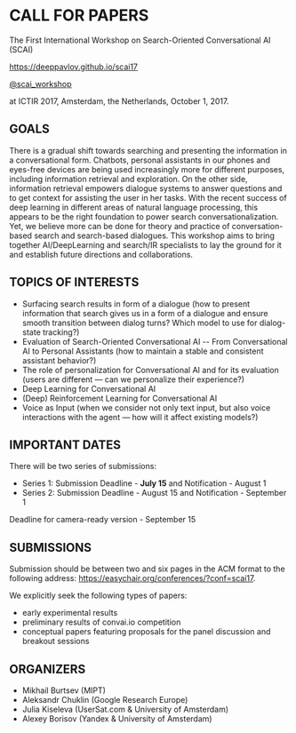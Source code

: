 # CALL FOR PAPERS

The First International Workshop on Search-Oriented Conversational AI (SCAI)

<https://deeppavlov.github.io/scai17>

[@scai\_workshop](https://twitter.com/scai_workshop)

at ICTIR 2017, Amsterdam, the Netherlands, October 1, 2017.


## GOALS
There is a gradual shift towards searching and presenting the information in a conversational form. Chatbots, personal assistants in our phones and eyes-free devices are being used increasingly more for different purposes, including information retrieval and exploration. On the other side, information retrieval empowers dialogue systems to answer questions and to get context for assisting the user in her tasks.  With the recent success of deep learning in different areas of natural language processing, this appears to be the right foundation to power search conversationalization. Yet, we believe more can be done for theory and practice of conversation-based search and search-based dialogues. This workshop aims to bring together AI/DeepLearning and search/IR specialists to lay the ground for it and establish future directions and collaborations.


## TOPICS OF INTERESTS
- Surfacing search results in form of a dialogue (how to present information that search gives us in a form of a dialogue and ensure smooth transition between dialog turns? Which model to use for dialog-state tracking?)
- Evaluation of Search-Oriented Conversational AI -- From Conversational AI to Personal Assistants (how to maintain a stable and consistent assistant behavior?)
- The role of personalization for Conversational AI and for its evaluation (users are different — can we personalize their experience?)
- Deep Learning for Conversational AI
- (Deep) Reinforcement Learning for Conversational AI
- Voice as Input (when we consider not only text input, but also voice interactions with the agent — how will it affect existing models?)


## IMPORTANT DATES
There will be two series of submissions:
- Series 1: Submission Deadline - **July 15** and Notification - August 1
- Series 2: Submission Deadline - August 15 and Notification - September 1

Deadline for camera-ready version - September 15

## SUBMISSIONS
Submission should be between two and six pages in the ACM format to the following address: <https://easychair.org/conferences/?conf=scai17>.

We explicitly seek the following types of papers:
- early experimental results
- preliminary results of convai.io competition
- conceptual papers featuring proposals for the panel discussion and breakout sessions

## ORGANIZERS
- Mikhail Burtsev (MIPT)
- Aleksandr Chuklin (Google Research Europe)
- Julia Kiseleva (UserSat.com & University of Amsterdam)
- Alexey Borisov (Yandex & University of Amsterdam)

